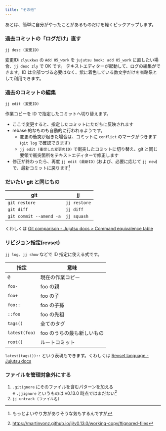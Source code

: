 ```yaml
---
title: "その他"
---
```

あとは、簡単に自分がやったことがあるものだけを軽くピックアップします。

### 過去コミットの「ログだけ」直す

```
jj desc (変更ID)
```

変更ID: `zlyuxkws` の `Add 05_work` を `jujutsu book: add 05_work` に直したい場合、`jj desc zly` で OK です。 テキストエディターが起動して、ログの編集ができます。ID は全部つづる必要はなく、紫に着色している数文字だけを省略系として利用できます。

### 過去のコミットの編集

```
jj edit (変更ID)
```

作業コピーを ID で指定したコミットへ切り替えます。

+ ここで変更すると、指定したコミットにただちに反映されます
+ rebase 的なものも自動的に行われるようです。
    + 変更の衝突が起きた場合は、コミットに `conflict` のマークがつきます  
      (`git log` で確認できます)
    + `jj edit (衝突した変更のID)` で衝突したコミットに切り替え、git と同じ要領で衝突箇所をテキストエディターで修正します
+ 修正が終わったら、再度 `jj edit (最新ID)` (および、必要に応じて `jj new`) で、最新コミットに戻ります[^better]

[^better]: もっとよいやり方がありそうな気もするんですが

### だいたい git と同じもの

|  git                    | jj           |
|-------------------------|--------------|
| `git restore`           | `jj restore` |
| `git diff`              | `jj diff`    |
| `git commit --amend -a` | `jj squash`  |

くわしくは [Git comparison - Jujutsu docs &gt; Command equivalence table](https://martinvonz.github.io/jj/latest/git-comparison/#command-equivalence-table)


### リビジョン指定(revset)

`jj log`、`jj show` などで ID 指定に使える式です。


| 指定          | 意味                       |
|---------------|----------------------------|
| `@`           | 現在の作業コピー           |
| `foo-`        | foo の親                   |
| `foo+`        | foo の子                   |
| `foo::`       | foo の子孫                 |
| `::foo`       | foo の先祖                 |
| `tags()`      | 全てのタグ                 |
| `latest(foo)` | foo のうちの最も新しいもの |
| `root()`      | ルートコミット             |

`latest(tags())::` という表現もできます。くわしくは [Revset language - Jujutsu docs](https://martinvonz.github.io/jj/latest/revsets/)

### ファイルを管理対象外にする

1. `.gitignore` にそのファイルを含むパターンを加える  
   ※ `.jjignore` というものは v0.13.0 時点ではまだない[^ignored_files]
2. `jj untrack (ファイル名)`

[^ignored_files]: https://martinvonz.github.io/jj/v0.13.0/working-copy/#ignored-files
